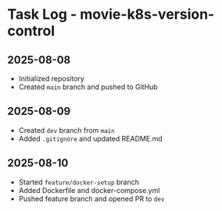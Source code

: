 # Task Log - movie-k8s-version-control

## 2025-08-08
- Initialized repository
- Created `main` branch and pushed to GitHub

## 2025-08-09
- Created `dev` branch from `main`
- Added `.gitignore` and updated README.md

## 2025-08-10
- Started `feature/docker-setup` branch
- Added Dockerfile and docker-compose.yml
- Pushed feature branch and opened PR to `dev`
